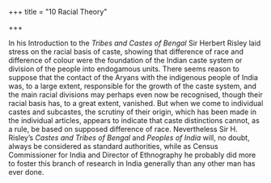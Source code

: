 +++
title = "10 Racial Theory"

+++

In his Introduction to the *Tribes and Castes of Bengal* Sir Herbert Risley laid stress on the racial basis of caste, showing that difference of race and difference of colour were the foundation of the Indian caste system or division of the people into endogamous units. There seems reason to suppose that the contact of the Aryans with the indigenous people of India was, to a large extent, responsible for the growth of the caste system, and the main racial divisions may perhaps even now be recognised, though their racial basis has, to a great extent, vanished. But when we come to individual castes and subcastes, the scrutiny of their origin, which has been made in the individual articles, appears to indicate that caste distinctions cannot, as a rule, be based on supposed difference of race. Nevertheless Sir H. Risley’s *Castes and Tribes of Bengal* and *Peoples of India* will, no doubt, always be considered as standard authorities, while as Census Commissioner for India and Director of Ethnography he probably did more to foster this branch of research in India generally than any other man has ever done. 


